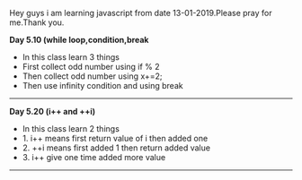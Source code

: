 Hey guys i am learning javascript from date 13-01-2019.Please pray for me.Thank you.

<b style="text-tranform:capitalize">Day 5.10 (while loop,condition,break</b>
<ul>
     <li>In this class learn 3 things</li>
    <li>First collect odd number using if % 2</li>
    <li>Then collect odd number using x+=2;</li>
    <li>Then use infinity condition and using break</li>
</ul>
<hr>

<b style="text-tranform:capitalize">Day 5.20 (i++ and ++i) </b>
<ul>
     <li>In this class learn 2 things</li>
    <li>1. i++ means first return value of i then added one</li>
    <li>2. ++i means first added 1 then return added value</li>
    <li>3. i++ give one time added  more value</li>
</ul>
<hr>